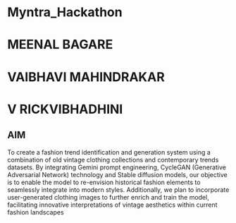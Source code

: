 # Myntra_Hackathon
# MEENAL BAGARE
# VAIBHAVI MAHINDRAKAR
# V RICKVIBHADHINI

## AIM
To create a fashion trend identification and generation system using a combination of old vintage clothing collections and contemporary trends datasets. 
By integrating Gemini prompt engineering, CycleGAN (Generative Adversarial Network) technology and Stable diffusion models, our objective is to enable the model to re-envision historical fashion elements to seamlessly integrate into modern styles.
Additionally, we plan to incorporate user-generated clothing images to further enrich and train the model, facilitating innovative interpretations of vintage aesthetics within current fashion landscapes
